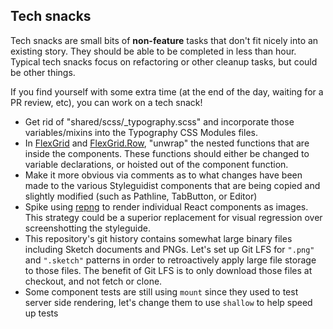 ## Tech snacks

Tech snacks are small bits of **non-feature** tasks that don't fit nicely into an existing story. They should be able to be
completed in less than hour. Typical tech snacks focus on refactoring or other cleanup tasks, but could be other things.

If you find yourself with some extra time (at the end of the day, waiting for a PR review, etc), you can work on a tech snack!

* Get rid of "shared/scss/\_typography.scss" and incorporate those variables/mixins into the Typography CSS Modules files.
* In [FlexGrid](https://github.com/telusdigital/tds-core/blob/master/packages/FlexGrid/FlexGrid.jsx#L20-L21) and [FlexGrid.Row](https://github.com/telusdigital/tds-core/blob/master/packages/FlexGrid/Row/Row.jsx#L13-L29),
  "unwrap" the nested functions that are inside the components. These functions should either be changed to variable declarations, or hoisted out of the component function.
* Make it more obvious via comments as to what changes have been made to the various Styleguidist components that are being copied and slightly modified (such as Pathline, TabButton, or Editor)
* Spike using [repng](https://github.com/jxnblk/repng) to render individual React components as images. This strategy could be a superior replacement for visual regression over screenshotting the styleguide.
* This repository's git history contains somewhat large binary files including Sketch documents and PNGs. Let's set up Git LFS for `".png"` and `".sketch"` patterns in order to retroactively apply large file storage to those files. The benefit of Git LFS is to only download those files at checkout, and not fetch or clone.
* Some component tests are still using `mount` since they used to test server side rendering, let's change them to use `shallow` to help speed up tests
